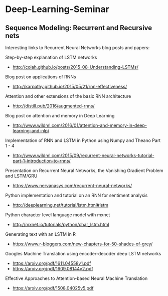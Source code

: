 # Deep-Learning-Seminar
## Sequence Modeling: Recurrent and Recursive nets

Interesting links to Recurrent Neural Networks blog posts and papers:


Step-by-step explanation of LSTM networks
 - http://colah.github.io/posts/2015-08-Understanding-LSTMs/

Blog post on applications of RNNs
 - http://karpathy.github.io/2015/05/21/rnn-effectiveness/


Attention and other extensions of the basic RNN architecture

 - http://distill.pub/2016/augmented-rnns/


Blog post on attention and memory in Deep Learning

 - http://www.wildml.com/2016/01/attention-and-memory-in-deep-learning-and-nlp/


Implementation of RNN and LSTM in Python using Numpy and Theano
Part 1 - 4

 - http://www.wildml.com/2015/09/recurrent-neural-networks-tutorial-part-1-introduction-to-rnns/


Presentation on Recurrent Neural Networks, the Vanishing Gradient Problem and LSTM/GRU

 - https://www.nervanasys.com/recurrent-neural-networks/


Python implementation and tutorial on an RNN for sentiment analysis

 - http://deeplearning.net/tutorial/lstm.html#lstm


Python character level language model with mxnet

 - http://mxnet.io/tutorials/python/char_lstm.html


Generating text with an LSTM in R

 - https://www.r-bloggers.com/new-chapters-for-50-shades-of-grey/


Googles Machine Translation using encoder-decoder deep LSTM networks

 - https://arxiv.org/pdf/1611.04558v1.pdf
 - https://arxiv.org/pdf/1609.08144v2.pdf


Effective Approaches to Attention-based Neural Machine Translation
 - https://arxiv.org/pdf/1508.04025v5.pdf
